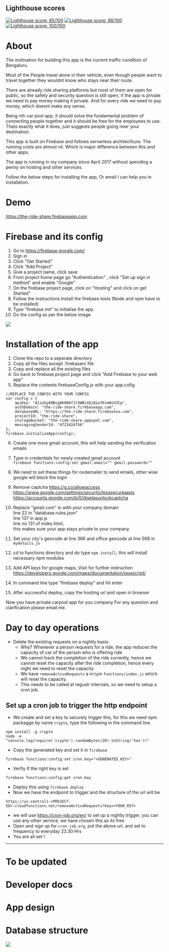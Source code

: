 ## Lighthouse scores

[![Lighthouse score: 85/100](https://lighthouse-badge.appspot.com/?score=100&category=PWA)](https://github.com/ebidel/lighthouse-badge)
[![Lighthouse score: 98/100](https://lighthouse-badge.appspot.com/?score=98&category=Perf)](https://github.com/ebidel/lighthouse-badge)
[![Lighthouse score: 100/100](https://lighthouse-badge.appspot.com/?score=100&category=A11y)](https://github.com/ebidel/lighthouse-badge)

# About

The motivation for building this app is the current traffic condition of Bengaluru.

Most of the People travel alone in their vehicle, even though people want to travel together they wouldnt know who stays near their route.

There are already ride sharing platforms but most of them are open for public, so the safety and security question is still open, if the app is private we need to pay money making it private.
And for every ride we need to pay money, which doesnt make any sense.

Being nth car pool app, it should solve the fundamental problem of connecting people together and it should be free for the employees to use.
Thats exactly what it does, just suggests people going near your destination.

This app is built on Firebase and follows serverless architechture.
The running costs are almost nil. Which is major difference between this and other apps.

The app is running in my company since April 2017 without spending a penny on hosting and other services.

Follow the below steps for installing the app, Or email I can help you in installation.

# Demo
https://the-ride-share.firebaseapp.com


# Firebase and its config

1. Go to https://firebase.google.com/
2. Sign in
3. Click "Get Started"
4. Click "Add Project"
5. Give a project name, click save
6. From project home page go "Authentication" , click "Set up sign in method" and enable "Google"
7. On the firebase project page, click on "Hosting" and click on get Started"
8. Follow the instructions Install the firebase tools (Node and npm have to be installed)
9. Type "firebase init" to initialise the app.
10. Do the config as per the below image

![](installation/init.PNG)

# Installation of the app

1. Clone the repo to a seperate directory
2. Copy all the files except .firebaserc file
3. Copy and replace all the existing files
4. Go back to firebase project page and click "Add Firebase to your web app"
5. Replace the contents firebaseConfig.js with your app cofig
```
//REPLACE THE CONFIG WITH YOUR CONFIG
var config = {
    apiKey: "AIzaSyA9BvgAK00Af1lXWBiXbjQ1afKrm0oV3Cg",
    authDomain: "the-ride-share.firebaseapp.com",
    databaseURL: "https://the-ride-share.firebaseio.com",
    projectId: "the-ride-share",
    storageBucket: "the-ride-share.appspot.com",
    messagingSenderId: "4721624756"
};
firebase.initializeApp(config);

```
6. Create one more gmail account, this will help sending the verification emails
7. Type in credentials for newly created gmail account<br/>
``` firebase functions:config:set gmail.email="" gmail.password="" ```
8. We need to set these things for nodemailer to send emails, other wise google will block the login
9. Remove captcha https://g.co/allowaccess <br/>
	https://www.google.com/settings/security/lesssecureapps	 <br/>
    https://accounts.google.com/b/0/displayunlockcaptcha <br/>

10. Replace "gmail.com" in  with your company domain  <br/>
    line 22 in "database.rules.json" <br/> 
    line 137 in app.js <br/>
    line no 131 of index.html,<br/>
    this makes sure your app stays private to your company.
11. Set your city's geocode at line 386 and office geocode at line 568 in ``` mydetails.js ```
12. cd to functions directory and do type ``` npm install ```, this will install necessary npm modules
13. Add API keys for google maps, Visit for further instruction https://developers.google.com/maps/documentation/javascript/
14. In command line type "firebase deploy" and hit enter
15. After successful deploy, copy the hosting url and open in browser


Now you have private carpool app for you company
For any question and clarification please email me.

# Day to day operations
* Delete the existing requests on a nightly basis
    - Why? Whenever a person requests for a ride, the app reduces the capacity of car of the person who is offering ride
    - We cannot track the completion of the ride currently, hence we cannot reset the capacity after the ride completion, hence every night we need to reset the capacity
    - We have `removeActiveRequests` a `http`in `functions/index.js` which will reset the capacity.
    - This needs to be called at regualr intervals, so we need to setup a cron job.
## Set up a cron job to trigger the http endpoint
* We create and set a key to securely trigger this, for this we need npm packagge by name `crypto`, type the following in the command line.
```
npm install -g crypto
node -e "console.log(require('crypto').randomBytes(20).toString('hex'))"

```

* Copy the generated key and set it in `firebase`

```
firebase functions:config:set cron.key="<GENERATED_KEY>"
```
* Verfiy if the right key is set
```
firebase functions:config:get cron.key
```
* Deploy this using `firebase deploy`
* Now we have the endpoint to trigger and the structure of the url will be
 ```
 https://us-central1-<PROJECT-ID>.cloudfunctions.net/removeActiveRequests?key=<YOUR_KEY>
 ```
* we will use <https://cron-job.org/en/> to set up a nightly trigger, you can use any other service, we have chosen this as its 
free
* Open and sign up for `cron-job.org`, put the above url, and set to frequency to everyday 23.30 Hrs
* You are all set !

____________________________

# To be updated 
# Developer docs

# App design 

# Database structure

![](installation/dbstructure.PNG)


